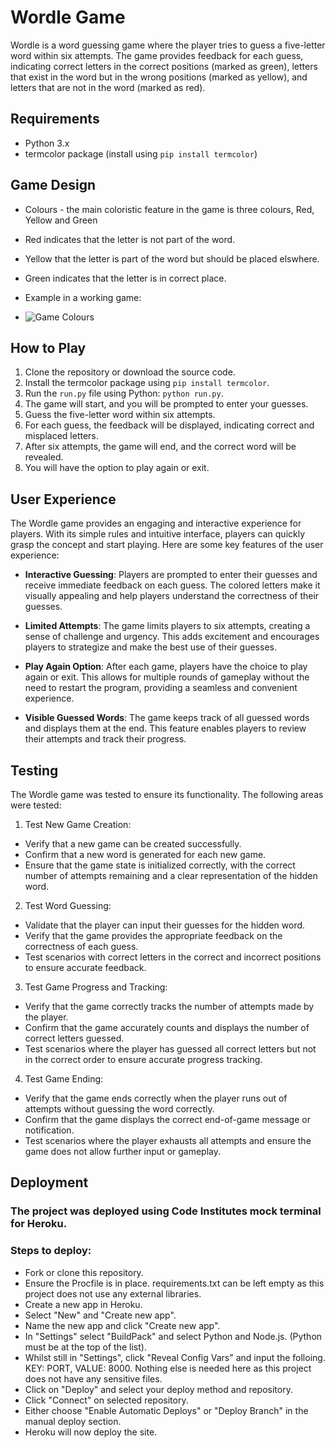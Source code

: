 # Wordle Game

Wordle is a word guessing game where the player tries to guess a five-letter word within six attempts. The game provides feedback for each guess, indicating correct letters in the correct positions (marked as green), letters that exist in the word but in the wrong positions (marked as yellow), and letters that are not in the word (marked as red).

## Requirements

- Python 3.x
- termcolor package (install using `pip install termcolor`)

## Game Design

* Colours - the main coloristic feature in the game is three colours, Red, Yellow and Green
* Red indicates that the letter is not part of the word.
* Yellow that the letter is part of the word but should be placed elswhere.
* Green indicates that the letter is in correct place.

* Example in a working game:
* ![Game Colours](/workspace/TommysWord/assets/img/colorExplanation.png)

## How to Play

1. Clone the repository or download the source code.
2. Install the termcolor package using `pip install termcolor`.
3. Run the `run.py` file using Python: `python run.py`.
4. The game will start, and you will be prompted to enter your guesses.
5. Guess the five-letter word within six attempts.
6. For each guess, the feedback will be displayed, indicating correct and misplaced letters.
7. After six attempts, the game will end, and the correct word will be revealed.
8. You will have the option to play again or exit.

## User Experience

The Wordle game provides an engaging and interactive experience for players. With its simple rules and intuitive interface, players can quickly grasp the concept and start playing. Here are some key features of the user experience:

- **Interactive Guessing**: Players are prompted to enter their guesses and receive immediate feedback on each guess. The colored letters make it visually appealing and help players understand the correctness of their guesses.

- **Limited Attempts**: The game limits players to six attempts, creating a sense of challenge and urgency. This adds excitement and encourages players to strategize and make the best use of their guesses.

- **Play Again Option**: After each game, players have the choice to play again or exit. This allows for multiple rounds of gameplay without the need to restart the program, providing a seamless and convenient experience.

- **Visible Guessed Words**: The game keeps track of all guessed words and displays them at the end. This feature enables players to review their attempts and track their progress.

## Testing

The Wordle game was tested to ensure its functionality. The following areas were tested:

1. Test New Game Creation:

* Verify that a new game can be created successfully.
* Confirm that a new word is generated for each new game.
* Ensure that the game state is initialized correctly, with the correct number of attempts remaining and a clear representation of the hidden word.

2. Test Word Guessing:

* Validate that the player can input their guesses for the hidden word.
* Verify that the game provides the appropriate feedback on the correctness of each guess.
* Test scenarios with correct letters in the correct and incorrect positions to ensure accurate feedback.

3. Test Game Progress and Tracking:

* Verify that the game correctly tracks the number of attempts made by the player.
* Confirm that the game accurately counts and displays the number of correct letters guessed.
* Test scenarios where the player has guessed all correct letters but not in the correct order to ensure accurate progress tracking.

4. Test Game Ending:
* Verify that the game ends correctly when the player runs out of attempts without guessing the word correctly.
* Confirm that the game displays the correct end-of-game message or notification.
* Test scenarios where the player exhausts all attempts and ensure the game does not allow further input or gameplay.

## Deployment

### The project was deployed using Code Institutes mock terminal for Heroku.

### Steps to deploy:
* Fork or clone this repository.
* Ensure the Procfile is in place.
  requirements.txt can be left empty as this project does not use any external libraries.
* Create a new app in Heroku.
* Select "New" and "Create new app".
* Name the new app and click "Create new app".
* In "Settings" select "BuildPack" and select Python and Node.js. (Python must be at the top of the list).
* Whilst still in "Settings", click "Reveal Config Vars" and input the folloing. KEY: PORT, VALUE: 8000. Nothing else is needed here as this 
  project does not have any sensitive files.
* Click on "Deploy" and select your deploy method and repository.
* Click "Connect" on selected repository.
* Either choose "Enable Automatic Deploys" or "Deploy Branch" in the manual deploy section.
* Heroku will now deploy the site.




